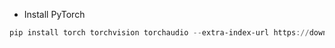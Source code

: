 * Install PyTorch
```powershell
pip install torch torchvision torchaudio --extra-index-url https://download.pytorch.org/whl/cu116
```